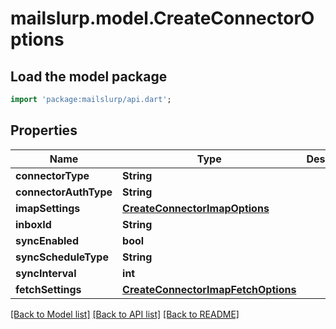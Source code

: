 # mailslurp.model.CreateConnectorOptions

## Load the model package
```dart
import 'package:mailslurp/api.dart';
```

## Properties
Name | Type | Description | Notes
------------ | ------------- | ------------- | -------------
**connectorType** | **String** |  | 
**connectorAuthType** | **String** |  | 
**imapSettings** | [**CreateConnectorImapOptions**](CreateConnectorImapOptions) |  | [optional] 
**inboxId** | **String** |  | [optional] 
**syncEnabled** | **bool** |  | 
**syncScheduleType** | **String** |  | 
**syncInterval** | **int** |  | [optional] 
**fetchSettings** | [**CreateConnectorImapFetchOptions**](CreateConnectorImapFetchOptions) |  | [optional] 

[[Back to Model list]](../README#documentation-for-models) [[Back to API list]](../README#documentation-for-api-endpoints) [[Back to README]](../README)


